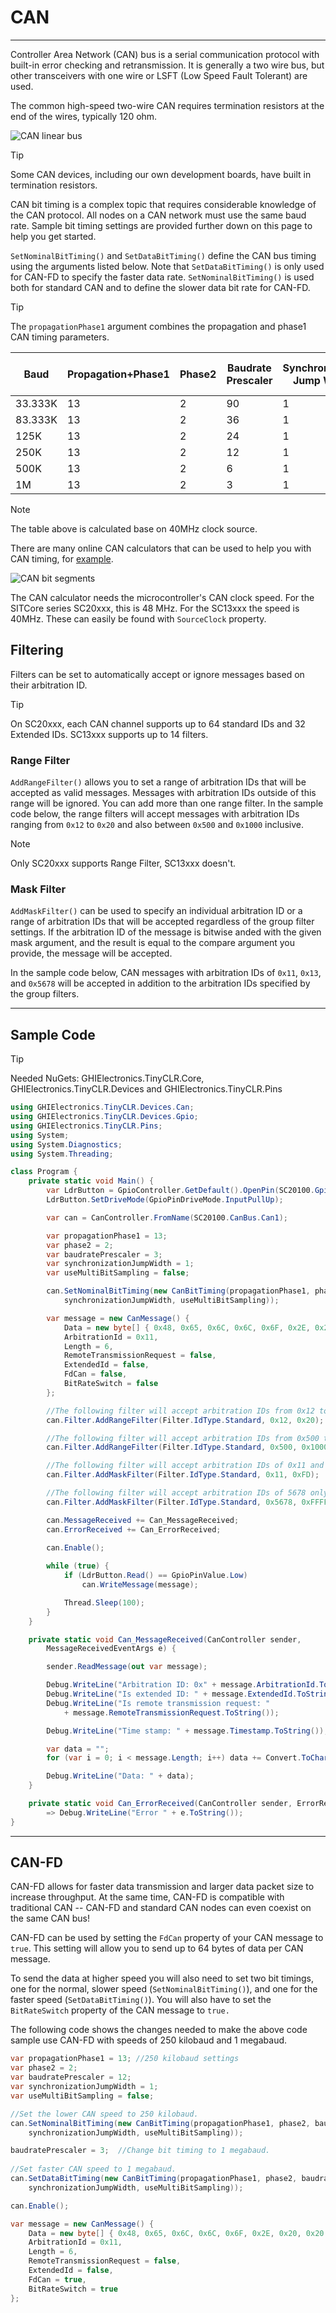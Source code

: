 # CAN
---
Controller Area Network (CAN) bus is a serial communication protocol with built-in error checking and retransmission. It is generally a two wire bus, but other transceivers with one wire or LSFT (Low Speed Fault Tolerant) are used.

The common high-speed two-wire CAN requires termination resistors at the end of the wires, typically 120 ohm.

![CAN linear bus](../images/can-bus.png)

> [!TIP]
> Some CAN devices, including our own development boards, have built in termination resistors.

CAN bit timing is a complex topic that requires considerable knowledge of the CAN protocol. All nodes on a CAN network must use the same baud rate. Sample bit timing settings are provided further down on this page to help you get started.

`SetNominalBitTiming()` and `SetDataBitTiming()` define the CAN bus timing using the arguments listed below. Note that `SetDataBitTiming()` is only used for CAN-FD to specify the faster data rate. `SetNominalBitTiming()` is used both for standard CAN and to define the slower data bit rate for CAN-FD.

> [!TIP]
> The `propagationPhase1` argument combines the propagation and phase1 CAN timing parameters.

| Baud | Propagation+Phase1 | Phase2 | Baudrate Prescaler | Synchronization Jump Width | Use Multi Bit Sampling | Sample Point | Max Osc. Tolerance | Max Cable Length
|---|---|---|---|---|---|---|---|---|
| 33.333K | 13 | 2 | 90 | 1 | False | 87.5% | 0.31% | 2200M
| 83.333K | 13 | 2 | 36 | 1 | False | 87.5% | 0.31% | 850M
| 125K    | 13 | 2 | 24 | 1 | False | 87.5% | 0.31% | 550M
| 250K    | 13 | 2 | 12 | 1 | False | 87.5% | 0.31% | 250M
| 500K    | 13 | 2 | 6  | 1 | False | 87.5% | 0.31% | 100M
| 1M      | 13 | 2 | 3  | 1 | False | 87.5% | 0.31% | 40M

> [!Note]
The table above is calculated base on 40MHz clock source.

There are many online CAN calculators that can be used to help you with CAN timing, for [example](http://www.bittiming.can-wiki.info/).

![CAN bit segments](images/can-bit-segments.png)

The CAN calculator needs the microcontroller's CAN clock speed. For the SITCore series SC20xxx, this is 48 MHz. For the SC13xxx the speed is 40MHz. These can easily be found with `SourceClock` property.

## Filtering
Filters can be set to automatically accept or ignore messages based on their arbitration ID.

> [!Tip]
>On SC20xxx, each CAN channel supports up to 64 standard IDs and 32 Extended IDs. SC13xxx supports up to 14 filters.


### Range Filter
`AddRangeFilter()` allows you to set a range of arbitration IDs that will be accepted as valid messages. Messages with arbitration IDs outside of this range will be ignored. You can add more than one range filter. In the sample code below, the range filters will accept messages with arbitration IDs ranging from `0x12` to `0x20` and also between `0x500` and `0x1000` inclusive.

> [!Note]
Only SC20xxx supports Range Filter, SC13xxx doesn't.

### Mask Filter
`AddMaskFilter()` can be used to specify an individual arbitration ID or a range of arbitration IDs that will be accepted regardless of the group filter settings. If the arbitration ID of the message is bitwise anded with the given mask argument, and the result is equal to the compare argument you provide, the message will be accepted.

In the sample code below, CAN messages with arbitration IDs of `0x11`, `0x13`, and `0x5678` will be accepted in addition to the arbitration IDs specified by the group filters.


---
## Sample Code

> [!Tip]
> Needed NuGets: GHIElectronics.TinyCLR.Core, GHIElectronics.TinyCLR.Devices and GHIElectronics.TinyCLR.Pins
 
```cs
using GHIElectronics.TinyCLR.Devices.Can;
using GHIElectronics.TinyCLR.Devices.Gpio;
using GHIElectronics.TinyCLR.Pins;
using System;
using System.Diagnostics;
using System.Threading;

class Program {
    private static void Main() {
        var LdrButton = GpioController.GetDefault().OpenPin(SC20100.GpioPin.PE3);
        LdrButton.SetDriveMode(GpioPinDriveMode.InputPullUp);

        var can = CanController.FromName(SC20100.CanBus.Can1);

        var propagationPhase1 = 13;
        var phase2 = 2;
        var baudratePrescaler = 3;
        var synchronizationJumpWidth = 1;
        var useMultiBitSampling = false;

        can.SetNominalBitTiming(new CanBitTiming(propagationPhase1, phase2, baudratePrescaler,
            synchronizationJumpWidth, useMultiBitSampling));        

        var message = new CanMessage() {
            Data = new byte[] { 0x48, 0x65, 0x6C, 0x6C, 0x6F, 0x2E, 0x20, 0x20 },
            ArbitrationId = 0x11,
            Length = 6,
            RemoteTransmissionRequest = false,
            ExtendedId = false,
            FdCan = false,
            BitRateSwitch = false
        };

        //The following filter will accept arbitration IDs from 0x12 to 0x20 inclusive.
        can.Filter.AddRangeFilter(Filter.IdType.Standard, 0x12, 0x20);

        //The following filter will accept arbitration IDs from 0x500 to 0x1000 inclusive.
        can.Filter.AddRangeFilter(Filter.IdType.Standard, 0x500, 0x1000);

        //The following filter will accept arbitration IDs of 0x11 and 0x13.
        can.Filter.AddMaskFilter(Filter.IdType.Standard, 0x11, 0xFD);

        //The following filter will accept arbitration IDs of 5678 only.
        can.Filter.AddMaskFilter(Filter.IdType.Standard, 0x5678, 0xFFFF);

        can.MessageReceived += Can_MessageReceived;
        can.ErrorReceived += Can_ErrorReceived;
        
        can.Enable();

        while (true) {
            if (LdrButton.Read() == GpioPinValue.Low)
                can.WriteMessage(message);

            Thread.Sleep(100);
        }
    }

    private static void Can_MessageReceived(CanController sender,
        MessageReceivedEventArgs e) {

        sender.ReadMessage(out var message);

        Debug.WriteLine("Arbitration ID: 0x" + message.ArbitrationId.ToString("X8"));
        Debug.WriteLine("Is extended ID: " + message.ExtendedId.ToString());
        Debug.WriteLine("Is remote transmission request: "
            + message.RemoteTransmissionRequest.ToString());

        Debug.WriteLine("Time stamp: " + message.Timestamp.ToString());

        var data = "";
        for (var i = 0; i < message.Length; i++) data += Convert.ToChar(message.Data[i]);

        Debug.WriteLine("Data: " + data);
    }

    private static void Can_ErrorReceived(CanController sender, ErrorReceivedEventArgs e)
        => Debug.WriteLine("Error " + e.ToString());
}
```

---

## CAN-FD
CAN-FD allows for faster data transmission and larger data packet size to increase throughput. At the same time, CAN-FD is compatible with traditional CAN -- CAN-FD and standard CAN nodes can even coexist on the same CAN bus!

CAN-FD can be used by setting the `FdCan` property of your CAN message to `true`. This setting will allow you to send up to 64 bytes of data per CAN message.

To send the data at higher speed you will also need to set two bit timings, one for the normal, slower speed (`SetNominalBitTiming()`), and one for the faster speed (`SetDataBitTiming()`). You will also have to set the `BitRateSwitch` property of the CAN message to `true.`

The following code shows the changes needed to make the above code sample use CAN-FD with speeds of 250 kilobaud and 1 megabaud.

```cs
var propagationPhase1 = 13; //250 kilobaud settings
var phase2 = 2;
var baudratePrescaler = 12;
var synchronizationJumpWidth = 1;
var useMultiBitSampling = false;

//Set the lower CAN speed to 250 kilobaud.
can.SetNominalBitTiming(new CanBitTiming(propagationPhase1, phase2, baudratePrescaler,
    synchronizationJumpWidth, useMultiBitSampling));

baudratePrescaler = 3;  //Change bit timing to 1 megabaud.
        
//Set faster CAN speed to 1 megabaud.
can.SetDataBitTiming(new CanBitTiming(propagationPhase1, phase2, baudratePrescaler,
    synchronizationJumpWidth, useMultiBitSampling));

can.Enable();

var message = new CanMessage() {
    Data = new byte[] { 0x48, 0x65, 0x6C, 0x6C, 0x6F, 0x2E, 0x20, 0x20 },
    ArbitrationId = 0x11,
    Length = 6,
    RemoteTransmissionRequest = false,
    ExtendedId = false,
    FdCan = true,
    BitRateSwitch = true
};

```
